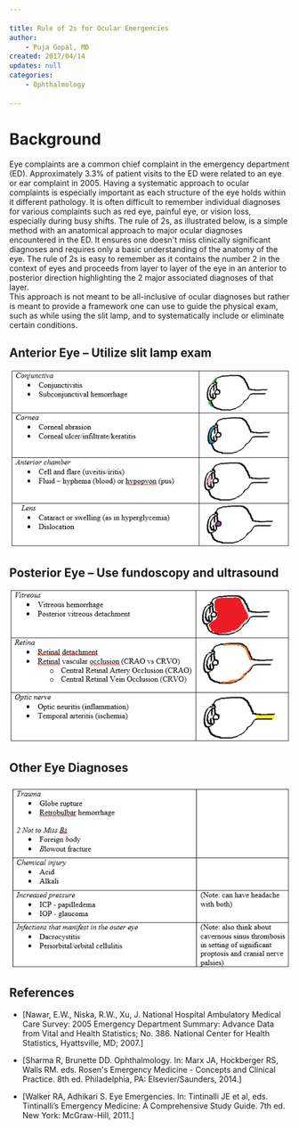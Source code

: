```yaml
---

title: Rule of 2s for Ocular Emergencies
author:
    - Puja Gopal, MD
created: 2017/04/14
updates: null
categories:
    - Ophthalmology
 
---
```

# Background

Eye complaints are a common chief complaint in the emergency department (ED). Approximately 3.3% of patient visits to the ED were related to an eye or ear complaint in 2005. Having a systematic approach to ocular complaints is especially important as each structure of the eye holds within it different pathology. It is often difficult to remember individual diagnoses for various complaints such as red eye, painful eye, or vision loss, especially during busy shifts. The rule of 2s, as illustrated below, is a simple method with an anatomical approach to major ocular diagnoses encountered in the ED. It ensures one doesn't miss clinically significant diagnoses and requires only a basic understanding of the anatomy of the eye. The rule of 2s is easy to remember as it contains the number 2 in the context of eyes and proceeds from layer to layer of the eye in an anterior to posterior direction highlighting the 2 major associated diagnoses of that layer.  
This approach is not meant to be all-inclusive of ocular diagnoses but rather is meant to provide a framework one can use to guide the physical exam, such as while using the slit lamp, and to systematically include or eliminate certain conditions.

## Anterior Eye – Utilize slit lamp exam
![anterior eye picture - conjunctiva (conjunctivitis and subconjunctival hemorrhage), cornea (corneal abrasion, corneal ulcer/infiltrate/keratitis, anterior chamber (cell/flare (uveitis, iritis), fluid (hyphema (blood), hypopyon (pus))), lens (cataract or swelling (as in hyperglycemia), dislocation)](image-1.png)

## Posterior Eye – Use fundoscopy and ultrasound
![posterior eye picture - vitreous (vitreous hemorrhage, posterior vitreous detachment), retina (retinal detachment, retinal vascular occlusion (central retinal artery or vein occlusion), optic nerve (optic neuritis (inflammation), temporal arteritis (ischemia)](image-2.png)

## Other Eye Diagnoses
![other eye diagnoses - trauma (globe rupture, retrobulbar hemorrhage), 2 Not to miss Bs (foreign body, blowout fracture), chemical injury (acid, alkali), increased pressure (papilledema or glaucoma), infections that manifest in the outer eye (dacrocystitis, periorbital/orbital cellulitis)](image-3.png)

## References

- [Nawar, E.W., Niska, R.W., Xu, J. National Hospital Ambulatory Medical Care Survey: 2005 Emergency Department Summary: Advance Data from Vital and Health Statistics; No. 386. National Center for Health Statistics, Hyattsville, MD; 2007.]

- [Sharma R, Brunette DD. Ophthalmology. In: Marx JA, Hockberger RS, Walls RM. eds. Rosen's Emergency Medicine - Concepts and Clinical Practice. 8th ed. Philadelphia, PA: Elsevier/Saunders, 2014.]

- [Walker RA, Adhikari S. Eye Emergencies. In: Tintinalli JE et al, eds. Tintinalli’s Emergency Medicine: A Comprehensive Study Guide. 7th ed. New York: McGraw-Hill, 2011.]
